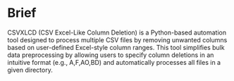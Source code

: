 # Brief
CSVXLCD (CSV Excel-Like Column Deletion) is a Python-based automation tool designed to process multiple CSV files by removing unwanted columns based on user-defined Excel-style column ranges. This tool simplifies bulk data preprocessing by allowing users to specify column deletions in an intuitive format (e.g., A,F,AO,BD) and automatically processes all files in a given directory.

